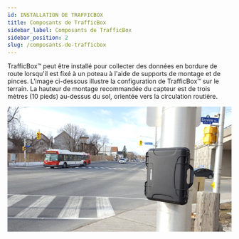 ```yaml
---
id: INSTALLATION DE TRAFFICBOX
title: Composants de TrafficBox
sidebar_label: Composants de TrafficBox
sidebar_position: 2
slug: /composants-de-trafficbox
---
```


TrafficBox™ peut être installé pour collecter des données en bordure de route lorsqu'il est fixé à un poteau à l'aide de supports de montage et de pinces. L'image ci-dessous illustre la configuration de TrafficBox™ sur le terrain. La hauteur de montage recommandée du capteur est de trois mètres (10 pieds) au-dessus du sol, orientée vers la circulation routière.

![Unité de traitement](../../../../../static/img/TrafficBox-Install.png)
